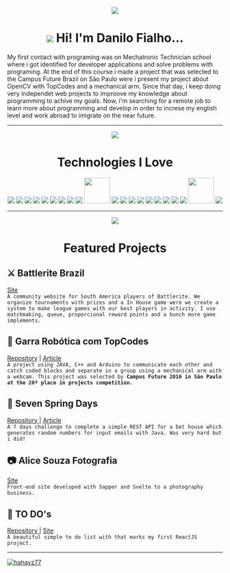 <div align='center'>
<img src="https://img.icons8.com/clouds/200/null/shrug-emoticon.png"/>
<h1 align="center"> <img src="https://img.icons8.com/color/68/null/tanjiro-kamado.png"/> Hi! I'm Danilo Fialho...</h1>
</div>
 
My first contact with programing was on Mechatronic Technician school where i got identified for developer applications and solve problems with programing. At the end of this course i made a project that was selected to the Campus Future Brazil on São Paulo were i present my project about OpenCV with TopCodes and a mechanical arm. Since that day, i keep doing very independet web projects to improove my knowledge about programming to achive my goals. Now, i'm searching for a remote job to learn more about programming and develop in order to increse my english level and work abroad to imigrate on the near future.

<hr/>

<div align='center'>
<img src="https://img.icons8.com/clouds/200/null/in-love.png"/>
<h1 align='center'>Technologies I Love</h1>
</div>

<div align='center'>
 <img src="https://img.icons8.com/color/60/null/javascript--v1.png"/> <img src="https://img.icons8.com/fluency/60/null/typescript--v1.png"/> <img src="https://img.icons8.com/color/60/null/c-programming.png"/> <img src="https://img.icons8.com/color/60/null/java-coffee-cup-logo--v1.png"/> <img src="https://img.icons8.com/color/60/null/spring-logo.png"/> <img src="https://img.icons8.com/fluency/60/null/node-js.png"/> <img src="https://img.icons8.com/officel/60/null/react.png"/> <img src="https://img.icons8.com/color/60/null/nextjs.png"/> <img src="https://img.icons8.com/doodle/60/null/svetle.png"/> <img src="https://bestofjs.org/logos/sapper.dark.svg" width="60px" height="60px"/> <img src="https://img.icons8.com/color/60/null/mongodb.png"/> <img src="https://img.icons8.com/color/60/null/postgreesql.png"/> <img src="https://img.icons8.com/color/60/null/css3.png"/> <img src="https://img.icons8.com/color/60/null/sass.png"/> <img src="https://img.icons8.com/color/60/null/tailwindcss.png"/> <img src="https://img.icons8.com/color/60/null/bootstrap.png"/> <img src="https://img.icons8.com/external-tal-revivo-color-tal-revivo/60/null/external-html-5-is-a-software-solution-stack-that-defines-the-properties-and-behaviors-of-web-page-logo-color-tal-revivo.png"/> <img src="https://img.icons8.com/color/60/null/git.png"/> <img src="https://img.icons8.com/color/60/null/opencv.png"/> <img src="https://upload.wikimedia.org/wikipedia/commons/9/96/Socket-io.svg" width="60px" height="60px"/> <img src="https://img.icons8.com/color/60/null/arduino.png"/>

</div> 

<hr/>

<div align='center'>
<img src="https://img.icons8.com/clouds/200/null/project-setup.png"/>
<h1 align='center'> Featured Projects </h1>
</div>

<h2> ⚔️ Battlerite Brazil</h2>
<a href='https://battleritebrasil.netlify.app' target='_blank'>Site</a>
<br/>
<code>A community website for South America players of Battlerite. We organize tournaments with prizes and a In House game were we create a system to make league games with our best players in activity. I use matchmaking, queue, proporcional reward points and a bunch more game implements.</code>
<br/>

<h2> 🤖 Garra Robótica com TopCodes</h2>
<a href='https://github.com/hahayz77/GarraRobotica_TopCodes_OPENCV' target='_blank'>Repository</a> | <a href='https://github.com/hahayz77/GarraRobotica_TopCodes_OPENCV/blob/main/Projeto%20Garra%20Robótica%20%2B%20TopCode/GARRA%20ROBÓTICA%20E%20VISÃO%20COMPUTACIONAL%20COM%20TOPCONDES.pdf'>Article</a>
<br/>
<code>A project using JAVA, C++ and Arduino to communicate each other and catch coded blocks and separate in a group using a mechanical arm with a webcam. This project was selected by <strong>Campus Future 2016 in São Paulo at the 20º place in projects competition.</strong></code>
<br/>

<h2> 🍁 Seven Spring Days</h2>
<a href='https://github.com/hahayz77/SpringPostgreOrange/'> Repository </a> | <a href='https://github.com/hahayz77/SpringPostgreOrange/blob/master/Seven%20Spring%20Days.pdf' target='_blank'>Article</a>
<br/>
<code>A 7 days challenge to complete a simple REST API for a bet house which generates random numbers for input emails with Java. Was very hard but i did!</code>
<br/>

<h2> 📷 Alice Souza Fotografia</h2>
<a href='https://www.alicesouzafotografia.com.br' target='_blank'>Site </a>
<br/>
<code>Front-end site developed with Sapper and Svelte to a photography business.</code>
<br/>

<h2> 📌 TO DO's</h2>
<a href='https://github.com/hahayz77/todosListReact' target='_blank'>Repository </a> | <a href='https://hahayz77.github.io/todosListReact/'> Site</a>
<br/>
<code>A beautiful simple to do list with that marks my first ReactJS project.</code>
<br/>


<hr/>

[![hahayz77](https://github-readme-stats.vercel.app/api/top-langs/?username=hahayz77&hide=html&layout=compact&theme=dark)](https://github.com/anuraghazra/github-readme-stats)
<!-- [![card](https://github-readme-stats.vercel.app/api?username=hahayz77&theme=highcontrast&show_icons=true)](https://github.com/anuraghazra/github-readme-stats) -->

